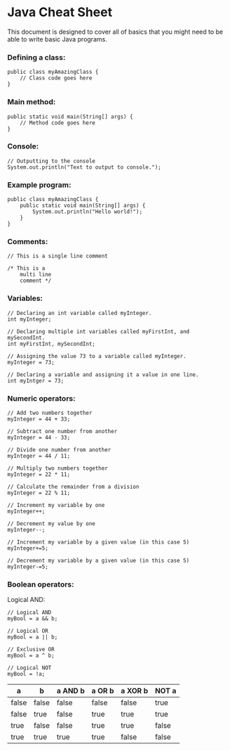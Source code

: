 # Java Cheat Sheet

This document is designed to cover all of basics that you might need to be able to write basic Java programs.

### Defining a class:

```
public class myAmazingClass {
    // Class code goes here
}
```

### Main method:

```
public static void main(String[] args) {
    // Method code goes here
}
```

### Console:


```
// Outputting to the console
System.out.println("Text to output to console.");
```

### Example program:
```
public class myAmazingClass {
    public static void main(String[] args) {
        System.out.println("Hello world!");
    }
}
```

### Comments:

```
// This is a single line comment

/* This is a
    multi line
    comment */
```

### Variables:

```
// Declaring an int variable called myInteger.
int myInteger;

// Declaring multiple int variables called myFirstInt, and mySecondInt.
int myFirstInt, mySecondInt;

// Assigning the value 73 to a variable called myInteger.
myInteger = 73;

// Declaring a variable and assigning it a value in one line.
int myIntger = 73;
```

### Numeric operators:

```
// Add two numbers together
myInteger = 44 + 33;

// Subtract one number from another
myInteger = 44 - 33;

// Divide one number from another
myInteger = 44 / 11;

// Multiply two numbers together
myInteger = 22 * 11;

// Calculate the remainder from a division
myInteger = 22 % 11;
```

```
// Increment my variable by one
myInteger++;

// Decrement my value by one
myInteger--;

// Increment my variable by a given value (in this case 5)
myInteger+=5;

// Decrement my variable by a given value (in this case 5)
myInteger-=5;
```

### Boolean operators:

Logical AND:
```
// Logical AND
myBool = a && b;

// Logical OR
myBool = a || b;

// Exclusive OR
myBool = a ^ b;

// Logical NOT
myBool = !a;
```

| a | b | a AND b | a OR b | a XOR b | NOT a |
| ------ | ------ | ------ | ------ | ------ | ------ |
| false | false | false | false | false | true |
| false | true | false | true | true | true |
| true | false | false | true | true | false |
| true | true | true | true | false | false |

